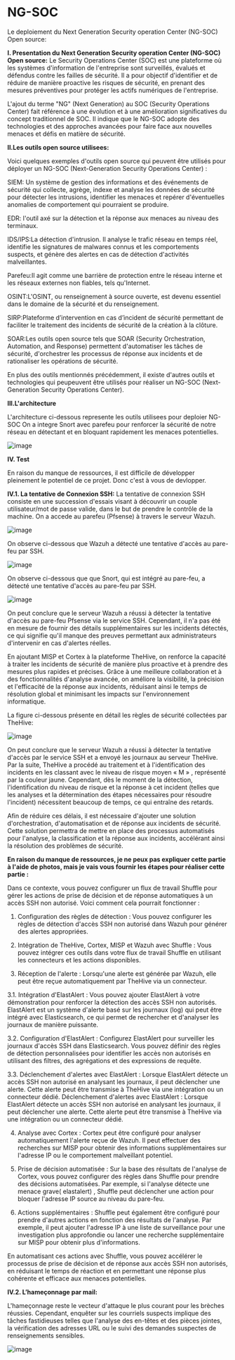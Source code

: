 # NG-SOC
Le deploiement du Next Generation Security operation Center (NG-SOC) Open source:


**I. Presentation du Next Generation Security operation Center (NG-SOC) Open source:**
Le Security Operations Center (SOC) est une plateforme où les systèmes d'information de l'entreprise sont surveillés, évalués et défendus contre les failles de sécurité. Il a pour objectif d'identifier et de réduire de manière proactive les risques de sécurité, en prenant des mesures préventives pour protéger les actifs numériques de l'entreprise.

L'ajout du terme "NG" (Next Generation) au SOC (Security Operations Center) fait référence à une évolution et à une amélioration significatives du concept traditionnel de SOC. Il indique que le NG-SOC adopte des technologies et des approches avancées pour faire face aux nouvelles menaces et défis en matière de sécurité.

**II.Les outils open source utilisees:**

Voici quelques exemples d'outils open source qui peuvent être utilisés pour déployer un NG-SOC (Next-Generation Security Operations Center) :

SIEM: Un système de gestion des informations et des événements de sécurité qui collecte, agrège, indexe et analyse les données de sécurité pour détecter les intrusions, identifier les menaces et repérer d'éventuelles anomalies de comportement qui pourraient se produire.

EDR: l'outil axé sur la détection et la réponse aux menaces au niveau des terminaux.

IDS/IPS:La détection d'intrusion. Il analyse le trafic réseau en temps réel, identifie les signatures de malwares connus et les comportements suspects, et génère des alertes en cas de détection d'activités malveillantes.

Parefeu:Il agit comme une barrière de protection entre le réseau interne et les réseaux externes non fiables, tels qu'Internet. 

OSINT:L'OSINT, ou renseignement à source ouverte, est devenu essentiel dans le domaine de la sécurité et du renseignement. 

SIRP:Plateforme d’intervention en cas d’incident de sécurité permettant de faciliter le traitement des incidents de sécurité de la création à la clôture.

SOAR:Les outils open source tels que SOAR (Security Orchestration, Automation, and Response) permettent d'automatiser les tâches de sécurité, d'orchestrer les processus de réponse aux incidents et de rationaliser les opérations de sécurité.

 En plus des outils mentionnés précédemment, il existe d'autres outils et technologies qui peupeuvent être utilisés pour réaliser un NG-SOC (Next-Generation Security Operations Center).
 
**III.L'architecture**

L'architecture ci-dessous represente les outils utilisees pour deploier NG-SOC
On a integre Snort avec parefeu pour renforcer la sécurité de notre réseau en détectant et en bloquant rapidement les menaces potentielles.

![image](https://github.com/alarkhis/NG-SOC/assets/58915338/361d9974-9855-4266-9d0a-bd877fc0fb58)

**IV. Test**

En raison du manque de ressources, il est difficile de développer pleinement le potentiel de ce projet. Donc c'est à vous de devlopper.

**IV.1. La tentative de Connexion SSH:**
La tentative de connexion SSH consiste en une succession d'essais visant à découvrir un couple utilisateur/mot de passe valide, dans le but de prendre le contrôle de la machine.
On a accede au parefeu (Pfsense)  à travers le serveur Wazuh.

![image](https://github.com/alarkhis/NG-SOC/assets/58915338/bf572eb6-16ad-46bc-843d-044900a8fe8b)

On observe ci-dessous que Wazuh a détecté une tentative d'accès au pare-feu par SSH.

![image](https://github.com/alarkhis/NG-SOC/assets/58915338/05e6ea5a-a21a-4d6d-afde-994c346f177a)

On observe ci-dessous que que Snort, qui est intégré au pare-feu, a détecté une tentative d'accès au pare-feu par SSH.

![image](https://github.com/alarkhis/NG-SOC/assets/58915338/f921877a-9708-4850-8cbf-28058d1e8434)


On peut conclure que le serveur Wazuh a réussi à détecter la tentative d'accès au pare-feu Pfsense via le service SSH. Cependant, il n'a pas été en mesure de fournir des détails supplémentaires sur les incidents détectés, ce qui signifie qu'il manque des preuves permettant aux administrateurs d'intervenir en cas d'alertes réelles.

En ajoutant MISP et Cortex à la plateforme TheHive, on renforce la capacité à traiter les incidents de sécurité de manière plus proactive et à prendre des mesures plus rapides et précises. Grâce à une meilleure collaboration et à des fonctionnalités d'analyse avancée, on améliore la visibilité, la précision et l'efficacité de la réponse aux incidents, réduisant ainsi le temps de résolution global et minimisant les impacts sur l'environnement informatique.

La figure ci-dessous présente en détail les règles de sécurité collectées par TheHive:

![image](https://github.com/alarkhis/NG-SOC/assets/58915338/d2ae0be8-8c4b-43b0-9a8a-82adb855098b)

On peut conclure que le serveur Wazuh a réussi à détecter la tentative d'accès par le service SSH et a envoyé les journaux au serveur TheHive. Par la suite, TheHive a procédé au traitement et à l'identification des incidents en les classant avec le niveau de risque moyen « M » , représenté par la couleur jaune. 
Cependant, dès le moment de la détection, l'identification du niveau de risque et la réponse à cet incident (telles que les analyses et la détermination des étapes nécessaires pour résoudre l'incident) nécessitent beaucoup de temps, ce qui entraîne des retards.

Afin de réduire ces délais, il est nécessaire d'ajouter une solution d'orchestration, d'automatisation et de réponse aux incidents de sécurité. Cette solution permettra de mettre en place des processus automatisés pour l'analyse, la classification et la réponse aux incidents, accélérant ainsi la résolution des problèmes de sécurité.

**En raison du manque de ressources, je ne peux pas expliquer cette partie à l'aide de photos, mais je vais vous fournir les étapes pour réaliser cette partie :**

Dans ce contexte, vous pouvez configurer un flux de travail Shuffle pour gérer les actions de prise de décision et de réponse automatiques à un accès SSH non autorisé. Voici comment cela pourrait fonctionner :

1. Configuration des règles de détection : Vous pouvez configurer les règles de détection d'accès SSH non autorisé dans Wazuh pour générer des alertes appropriées.

2. Intégration de TheHive, Cortex, MISP et Wazuh avec Shuffle : Vous pouvez intégrer ces outils dans votre flux de travail Shuffle en utilisant les connecteurs et les actions disponibles.

3. Réception de l'alerte : Lorsqu'une alerte est générée par Wazuh, elle peut être reçue automatiquement par TheHive via un connecteur.

3.1. Intégration d'ElastAlert : Vous pouvez ajouter ElastAlert à votre démonstration pour renforcer la détection des accès SSH non autorisés. ElastAlert est un système d'alerte basé sur les journaux (log) qui peut être intégré avec Elasticsearch, ce qui permet de rechercher et d'analyser les journaux de manière puissante.

3.2. Configuration d'ElastAlert : Configurez ElastAlert pour surveiller les journaux d'accès SSH dans Elasticsearch. Vous pouvez définir des règles de détection personnalisées pour identifier les accès non autorisés en utilisant des filtres, des agrégations et des expressions de requête.

3.3. Déclenchement d'alertes avec ElastAlert : Lorsque ElastAlert détecte un accès SSH non autorisé en analysant les journaux, il peut déclencher une alerte. Cette alerte peut être transmise à TheHive via une intégration ou un connecteur dédié. 
Déclenchement d'alertes avec ElastAlert : Lorsque ElastAlert détecte un accès SSH non autorisé en analysant les journaux, il peut déclencher une alerte. Cette alerte peut être transmise à TheHive via une intégration ou un connecteur dédié.

4. Analyse avec Cortex : Cortex peut être configuré pour analyser automatiquement l'alerte reçue de Wazuh. Il peut effectuer des recherches sur MISP pour obtenir des informations supplémentaires sur l'adresse IP ou le comportement malveillant potentiel.

5. Prise de décision automatisée : Sur la base des résultats de l'analyse de Cortex, vous pouvez configurer des règles dans Shuffle pour prendre des décisions automatisées. Par exemple, si l'analyse détecte une menace grave( elastalert) , Shuffle peut déclencher une action pour bloquer l'adresse IP source au niveau du pare-feu.

6. Actions supplémentaires : Shuffle peut également être configuré pour prendre d'autres actions en fonction des résultats de l'analyse. Par exemple, il peut ajouter l'adresse IP à une liste de surveillance pour une investigation plus approfondie ou lancer une recherche supplémentaire sur MISP pour obtenir plus d'informations.

En automatisant ces actions avec Shuffle, vous pouvez accélérer le processus de prise de décision et de réponse aux accès SSH non autorisés, en réduisant le temps de réaction et en permettant une réponse plus cohérente et efficace aux menaces potentielles.

**IV.2. L’hameçonnage par mail:**

L'hameçonnage reste le vecteur d'attaque le plus courant pour les brèches réussies. Cependant, enquêter sur les courriels suspects implique des tâches fastidieuses telles que l'analyse des en-têtes et des pièces jointes, la vérification des adresses URL ou le suivi des demandes suspectes de renseignements sensibles.

![image](https://github.com/alarkhis/NG-SOC/assets/58915338/9dfdb5bb-968a-49e0-b6c9-96ff5ae14d7b)





